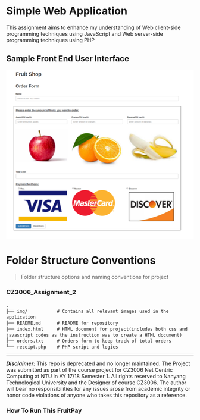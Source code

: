 # Simple Web Application
This assignment aims to enhance my understanding of Web client-side programming techniques using JavaScript and Web server-side programming techniques using PHP

## Sample Front End User Interface
![Front-End UI](img/github.png?raw=true "front-end")

Folder Structure Conventions
============================

> Folder structure options and naming conventions for project

### CZ3006_Assignment_2

    .
    ├── img/           # Contains all relevant images used in the application
    ├── README.md      # README for repository
    ├── index.html     # HTML document for project(includes both css and javascript codes as the instruction was to create a HTML document)
    ├── orders.txt     # Orders form to keep track of total orders
    └── receipt.php    # PHP script and logics

****

***Disclaimer:*** This repo is deprecated and no longer maintained. The Project was submitted as part of the course project for CZ3006 Net Centric Computing at NTU in AY 17/18 Semester 1. All rights reserved to Nanyang Technological University and the Designer of course CZ3006. The author will bear no responsibilities for any issues arose from academic integrity or honor code violations of anyone who takes this repository as a reference.


### How To Run This FruitPay


